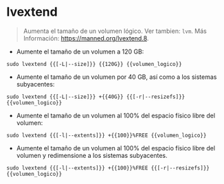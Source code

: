 # lvextend

> Aumenta el tamaño de un volumen lógico.
> Ver tambien: `lvm`.
> Más Información: <https://manned.org/lvextend.8>.

- Aumente el tamaño de un volumen a 120 GB:

`sudo lvextend {{[-L|--size]}} {{120G}} {{volumen_logico}}`

- Aumente el tamaño de un volumen por 40 GB, así como a los sistemas subyacentes:

`sudo lvextend {{[-L|--size]}} +{{40G}} {{[-r|--resizefs]}} {{volumen_logico}}`

- Aumente el tamaño de un volumen al 100% del espacio físico libre del volumen:

`sudo lvextend {{[-l|--extents]}} +{{100}}%FREE {{volumen_logico}}`

- Aumente el tamaño de un volumen al 100% del espacio físico libre del volumen y redimensione a los sistemas subyacentes.

`sudo lvextend {{[-l|--extents]}} +{{100}}%FREE {{[-r|--resizefs]}} {{volumen_logico}}`
